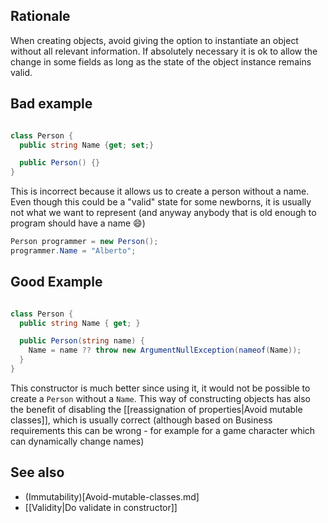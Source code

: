## Rationale

When creating objects, avoid giving the option to instantiate an object without all relevant information. If absolutely necessary it is ok to allow the change in some fields as long as the state of the object instance remains valid.

## Bad example

```csharp

class Person {
  public string Name {get; set;}

  public Person() {}
}

```

This is incorrect because it allows us to create a person without a name. Even though this could be a "valid" state for some newborns, it is usually not what we want to represent (and anyway anybody that is old enough to program should have a name 😄)

```csharp
Person programmer = new Person();
programmer.Name = "Alberto";
```

## Good Example

```csharp

class Person {
  public string Name { get; }

  public Person(string name) {
    Name = name ?? throw new ArgumentNullException(nameof(Name));
  }
}

```

This constructor is much better since using it, it would not be possible to create a `Person` without a `Name`. This way of constructing objects has also the benefit of disabling the [[reassignation of properties|Avoid mutable classes]], which is usually correct (although based on Business requirements this can be wrong - for example for a game character which can dynamically change names)

## See also

* (Immutability)[Avoid-mutable-classes.md]
* [[Validity|Do validate in constructor]]
